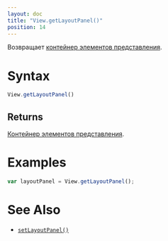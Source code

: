 ```yaml
---
layout: doc
title: "View.getLayoutPanel()"
position: 14
---
```


Возвращает [контейнер элементов представления](../../../LayoutPanels/).

# Syntax

```js
View.getLayoutPanel()
```

## Returns

[Контейнер элементов представления](../../../LayoutPanels/).

# Examples

```js
var layoutPanel = View.getLayoutPanel();
```

# See Also

* [`setLayoutPanel()`](../View.setLayoutPanel/)
